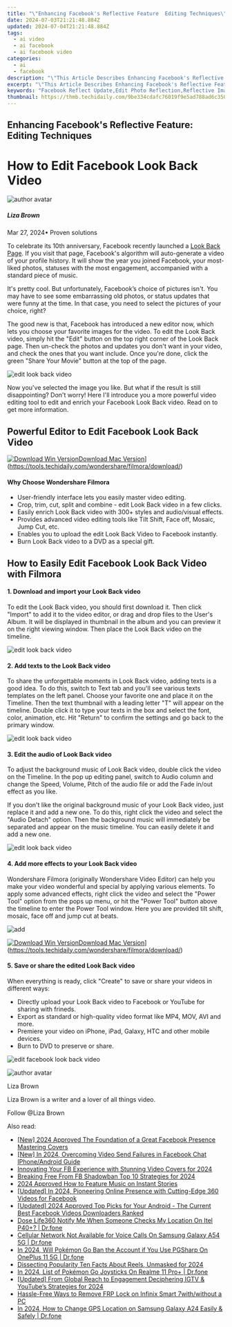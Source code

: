 ```yaml
---
title: "\"Enhancing Facebook's Reflective Feature  Editing Techniques\""
date: 2024-07-03T21:21:48.884Z
updated: 2024-07-04T21:21:48.884Z
tags:
  - ai video
  - ai facebook
  - ai facebook video
categories:
  - ai
  - facebook
description: "\"This Article Describes Enhancing Facebook's Reflective Feature: Editing Techniques\""
excerpt: "\"This Article Describes Enhancing Facebook's Reflective Feature: Editing Techniques\""
keywords: "Facebook Reflect Update,Edit Photo Reflection,Reflective Image Tips,Social Media Retouch,Enhancing Photoshop Reflects,Online Selfie Edits,Altering Facebook Portraits"
thumbnail: https://thmb.techidaily.com/9be334cdafc76019f9e5ad788ad6c3507c69da5b07f01ac5528173fed7156fb9.jpg
---
```


## Enhancing Facebook's Reflective Feature: Editing Techniques

# How to Edit Facebook Look Back Video

![author avatar](https://lh5.googleusercontent.com/-AIMmjowaFs4/AAAAAAAAAAI/AAAAAAAAABc/Y5UmwDaI7HU/s250-c-k/photo.jpg)

##### Liza Brown

 Mar 27, 2024• Proven solutions

 To celebrate its 10th anniversary, Facebook recently launched a [Look Back Page](https://www.facebook.com/lookback). If you visit that page, Facebook's algorithm will auto-generate a video of your profile history. It will show the year you joined Facebook, your most-liked photos, statuses with the most engagement, accompanied with a standard piece of music.

 It's pretty cool. But unfortunately, Facebook’s choice of pictures isn't. You may have to see some embarrassing old photos, or status updates that were funny at the time. In that case, you need to select the pictures of your choice, right?

 The good new is that, Facebook has introduced a new editor now, which lets you choose your favorite images for the video. To edit the Look Back video, simply hit the "Edit" button on the top right corner of the Look Back page. Then un-check the photos and updates you don't want in your video, and check the ones that you want include. Once you're done, click the green "Share Your Movie" button at the top of the page.

![edit look back video](https://images.wondershare.com/images/multimedia/video-editor/edit-look-back-video.png "edit look back video")

 Now you've selected the image you like. But what if the result is still disappointing? Don't worry! Here I'll introduce you a more powerful video editing tool to edit and enrich your Facebook Look Back video. Read on to get more information.

## Powerful Editor to Edit Facebook Look Back Video

[![Download Win Version](https://images.wondershare.com/filmora/guide/download-btn-win.jpg)](https://tools.techidaily.com/wondershare/filmora/download/)[Download Mac Version](https://images.wondershare.com/filmora/guide/download-btn-mac.jpg)](https://tools.techidaily.com/wondershare/filmora/download/)

#### Why Choose Wondershare Filmora

* User-friendly interface lets you easily master video editing.
* Crop, trim, cut, split and combine - edit Look Back video in a few clicks.
* Easily enrich Look Back video with 300+ styles and audio/visual effects.
* Provides advanced video editing tools like Tilt Shift, Face off, Mosaic, Jump Cut, etc.
* Enables you to upload the edit Look Back Video to Facebook instantly.
* Burn Look Back video to a DVD as a special gift.

## How to Easily Edit Facebook Look Back Video with Filmora

#### 1. Download and import your Look Back video

 To edit the Look Back video, you should first download it. Then click "Import" to add it to the video editor, or drag and drop files to the User's Album. It will be displayed in thumbnail in the album and you can preview it on the right viewing window. Then place the Look Back video on the timeline.

![edit look back video](https://images.wondershare.com/images/multimedia/video-editor/video-editor-interface.jpg "edit look back video")

#### 2. Add texts to the Look Back video

 To share the unforgettable moments in Look Back video, adding texts is a good idea. To do this, switch to Text tab and you'll see various texts templates on the left panel. Choose your favorite one and place it on the Timeline. Then the text thumbnail with a leading letter "T" will appear on the timeline. Double click it to type your texts in the box and select the font, color, animation, etc. Hit "Return" to confirm the settings and go back to the primary window.

![edit look back video](https://images.wondershare.com/topic/video-editing/add-titles.jpg "edit look back video")

#### 3. Edit the audio of Look Back video

 To adjust the background music of Look Back video, double click the video on the Timeline. In the pop up editing panel, switch to Audio column and change the Speed, Volume, Pitch of the audio file or add the Fade in/out effect as you like.

 If you don't like the original background music of your Look Back video, just replace it and add a new one. To do this, right click the video and select the "Audio Detach" option. Then the background music will immediately be separated and appear on the music timeline. You can easily delete it and add a new one.

![edit look back video](https://images.wondershare.com/images/multimedia/video-editor/audio-detach.jpg "edit look back video")

#### 4. Add more effects to your Look Back video

 Wondershare Filmora (originally Wondershare Video Editor) can help you make your video wonderful and special by applying various elements. To apply some advanced effects, right click the video and select the "Power Tool" option from the pops up menu, or hit the "Power Tool" button above the timeline to enter the Power Tool window. Here you are provided tilt shift, mosaic, face off and jump cut at beats.

![add](https://images.wondershare.com/images/multimedia/video-editor/tilt-shift-1.jpg "add ")

[![Download Win Version](https://images.wondershare.com/filmora/guide/download-btn-win.jpg)](https://tools.techidaily.com/wondershare/filmora/download/)[Download Mac Version](https://images.wondershare.com/filmora/guide/download-btn-mac.jpg)](https://tools.techidaily.com/wondershare/filmora/download/)

#### 5. Save or share the edited Look Back video

 When everything is ready, click "Create" to save or share your videos in different ways:

* Directly upload your Look Back video to Facebook or YouTube for sharing with frineds.
* Export as standard or high-quality video format like MP4, MOV, AVI and more.
* Premiere your video on iPhone, iPad, Galaxy, HTC and other mobile devices.
* Burn to DVD to preserve or share.

![edit facebook look back video](https://images.wondershare.com/filmora/article-images/export-output.jpg "edit facebook look back video")

![author avatar](https://lh5.googleusercontent.com/-AIMmjowaFs4/AAAAAAAAAAI/AAAAAAAAABc/Y5UmwDaI7HU/s250-c-k/photo.jpg)

Liza Brown

Liza Brown is a writer and a lover of all things video.

Follow @Liza Brown

<span class="atpl-alsoreadstyle">Also read:</span>
<div><ul>
<li><a href="https://facebook-videos.techidaily.com/new-2024-approved-the-foundation-of-a-great-facebook-presence-mastering-covers/"><u>[New] 2024 Approved  The Foundation of a Great Facebook Presence  Mastering Covers</u></a></li>
<li><a href="https://facebook-videos.techidaily.com/new-in-2024-overcoming-video-send-failures-in-facebook-chat-iphoneandroid-guide/"><u>[New] In 2024, Overcoming Video Send Failures in Facebook Chat  IPhone/Android Guide</u></a></li>
<li><a href="https://facebook-videos.techidaily.com/innovating-your-fb-experience-with-stunning-video-covers-for-2024/"><u>Innovating Your FB Experience with Stunning Video Covers for 2024</u></a></li>
<li><a href="https://facebook-videos.techidaily.com/breaking-free-from-fb-shadowban-top-10-strategies-for-2024/"><u>Breaking Free From FB Shadowban  Top 10 Strategies for 2024</u></a></li>
<li><a href="https://facebook-videos.techidaily.com/2024-approved-how-to-feature-music-on-instant-stories/"><u>2024 Approved  How to Feature Music on Instant Stories</u></a></li>
<li><a href="https://facebook-videos.techidaily.com/updated-in-2024-pioneering-online-presence-with-cutting-edge-360-videos-for-facebook/"><u>[Updated] In 2024, Pioneering Online Presence with Cutting-Edge 360 Videos for Facebook</u></a></li>
<li><a href="https://facebook-videos.techidaily.com/updated-2024-approved-top-picks-for-your-android-the-current-best-facebook-videos-downloaders-ranked/"><u>[Updated] 2024 Approved  Top Picks for Your Android - The Current Best Facebook Videos Downloaders Ranked</u></a></li>
<li><a href="https://fake-location.techidaily.com/dose-life360-notify-me-when-someone-checks-my-location-on-itel-p40plus-drfone-by-drfone-virtual-android/"><u>Dose Life360 Notify Me When Someone Checks My Location On Itel P40+? | Dr.fone</u></a></li>
<li><a href="https://howto.techidaily.com/cellular-network-not-available-for-voice-calls-on-samsung-galaxy-a54-5g-drfone-by-drfone-fix-android-problems-fix-android-problems/"><u>Cellular Network Not Available for Voice Calls On Samsung Galaxy A54 5G | Dr.fone</u></a></li>
<li><a href="https://android-pokemon-go.techidaily.com/in-2024-will-pokemon-go-ban-the-account-if-you-use-pgsharp-on-oneplus-11-5g-drfone-by-drfone-virtual-android/"><u>In 2024, Will Pokémon Go Ban the Account if You Use PGSharp On OnePlus 11 5G | Dr.fone</u></a></li>
<li><a href="https://instagram-clips.techidaily.com/dissecting-popularity-ten-facts-about-reels-unmasked-for-2024/"><u>Dissecting Popularity  Ten Facts About Reels, Unmasked for 2024</u></a></li>
<li><a href="https://pokemon-go-android.techidaily.com/in-2024-list-of-pokemon-go-joysticks-on-realme-11-proplus-drfone-by-drfone-virtual-android/"><u>In 2024, List of Pokémon Go Joysticks On Realme 11 Pro+ | Dr.fone</u></a></li>
<li><a href="https://eaxpv-info.techidaily.com/updated-from-global-reach-to-engagement-deciphering-igtv-and-youtubes-strategies-for-2024/"><u>[Updated] From Global Reach to Engagement  Deciphering IGTV & YouTube’s Strategies for 2024</u></a></li>
<li><a href="https://bypass-frp.techidaily.com/hassle-free-ways-to-remove-frp-lock-on-infinix-smart-7withwithout-a-pc-by-drfone-android/"><u>Hassle-Free Ways to Remove FRP Lock on Infinix Smart 7with/without a PC</u></a></li>
<li><a href="https://location-social.techidaily.com/in-2024-how-to-change-gps-location-on-samsung-galaxy-a24-easily-and-safely-drfone-by-drfone-virtual-android/"><u>In 2024, How to Change GPS Location on Samsung Galaxy A24 Easily & Safely | Dr.fone</u></a></li>
</ul></div>

<ins class="adsbygoogle"
      style="display:block"
      data-ad-client="ca-pub-7571918770474297"
      data-ad-slot="8358498916"
      data-ad-format="auto"
      data-full-width-responsive="true"></ins>